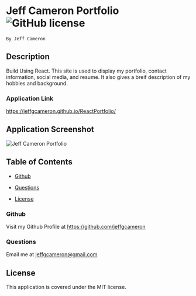 # Jeff Cameron Portfolio ![GitHub license](https://img.shields.io/badge/license-MIT-blue.svg)
    By Jeff Cameron

## Description
Build Using React. This site is used to display my portfolio, contact information, social media, and resume. It also gives a breif description of my hobbies and background.

### Application Link
https://jeffgcameron.github.io/ReactPortfolio/

## Application Screenshot
![Jeff Cameron Portfolio](./Assets/Images/screenshot.png)

## Table of Contents

* [Github](#github)

* [Questions](#questions)

* [License](#license)

### Github
Visit my Github Profile at https://github.com/jeffgcameron

### Questions 
Email me at jeffgcameron@gmail.com

## License
This application is covered under the MIT license.